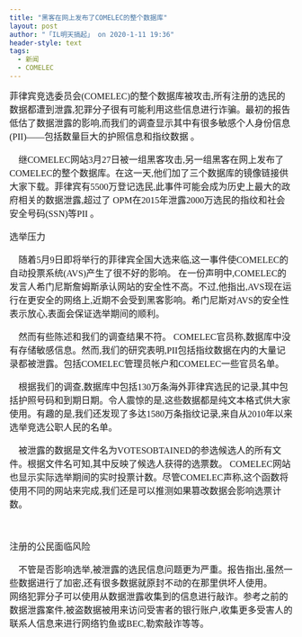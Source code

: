 ```yaml
---
title: "黑客在网上发布了COMELEC的整个数据库"
layout: post
author: "「IL明天搞起」 on 2020-1-11 19:36"
header-style: text
tags:
  - 新闻
  - COMELEC
---
```


<head></head>
<body>
 <font face="宋体"><font style="font-size:16px"><font size="3"> 菲律宾竞选委员会(COMELEC)的整个数据库被攻击,所有注册的选民的数据都遭到泄露,犯罪分子很有可能利用这些信息进行诈骗。最初的报告低估了数据泄露的影响,而我们的调查显示其中有很多敏感个人身份信息(PII)——包括数量巨大的护照信息和指纹数据 。</font></font></font>
 <br> 
 <br> 
 <font face="宋体"><font style="font-size:16px"><font size="3">&nbsp; &nbsp; 继COMELEC网站3月27日被一组黑客攻击,另一组黑客在网上发布了COMELEC的整个数据库。在这一天,他们加了三个数据库的镜像链接供大家下载。菲律宾有5500万登记选民,此事件可能会成为历史上最大的政府相关的数据泄露,超过了 OPM在2015年泄露2000万选民的指纹和社会安全号码(SSN)等PII 。</font></font></font>
 <br> 
 <br> 
 <font face="宋体"><font style="font-size:16px"><font size="3">选举压力</font></font></font>
 <br> 
 <br> 
 <font face="宋体"><font style="font-size:16px"><font size="3">&nbsp; &nbsp; 随着5月9日即将举行的菲律宾全国大选来临,这一事件使COMELEC的自动投票系统(AVS)产生了很不好的影响。 在一份声明中,COMELEC的发言人希门尼斯詹姆斯承认网站的安全性不高。不过,他指出,AVS现在运行在更安全的网络上,近期不会受到黑客影响。希门尼斯对AVS的安全性表示放心,表面会保证选举期间的顺利。</font></font></font>
 <font face="宋体"><font style="font-size:16px"><font size="3"><br> </font></font></font>
 <br> 
 <font face="宋体"><font style="font-size:16px"><font size="3">&nbsp; &nbsp; 然而有些陈述和我们的调查结果不符。 COMELEC官员称,数据库中没有存储敏感信息。然而,我们的研究表明,PII包括指纹数据在内的大量记录都被泄露。包括COMELEC管理员帐户和COMELEC一些官员名单。</font></font></font>
 <font face="宋体"><font style="font-size:16px"><font size="3"><br> </font></font></font>
 <br> 
 <font face="宋体"><font style="font-size:16px"><font size="3">&nbsp; &nbsp; 根据我们的调查,数据库中包括130万条海外菲律宾选民的记录,其中包括护照号码和到期日期。令人震惊的是,这些数据都是纯文本格式供大家使用。有趣的是,我们还发现了多达1580万条指纹记录,来自从2010年以来选举竞选公职人民的名单。</font></font></font>
 <font face="宋体"><font style="font-size:16px"><font size="3"><br> </font></font></font>
 <br> 
 <font face="宋体"><font style="font-size:16px"><font size="3">&nbsp; &nbsp; 被泄露的数据是文件名为VOTESOBTAINED的参选候选人的所有文件。根据文件名可知,其中反映了候选人获得的选票数。 COMELEC网站 也显示实际选举期间的实时投票计数。尽管COMELEC声称,这个函数将使用不同的网站来完成,我们还是可以推测如果篡改数据会影响选票计数。</font></font></font>
 <font face="宋体"><font style="font-size:16px"><font size="3"><br> </font></font></font>
 <br> 
 <br> 
 <br> 
 <font face="微软雅黑"><font style="font-size:16px"><font face="宋体"><font size="3">注册的公民面临风险</font></font></font></font>
 <br> 
 <br> 
 <font face="宋体"><font style="font-size:16px"><font size="3">&nbsp; &nbsp; 不管是否影响选举,被泄露的选民信息问题更为严重。报告指出,虽然一些数据进行了加密,还有很多数据就原封不动的在那里供坏人使用。</font></font></font>
 <br> 
 <font face="宋体"><font style="font-size:16px"><font size="3">网络犯罪分子可以使用从数据泄露收集到的信息进行敲诈。参考之前的数据泄露案件,被盗数据被用来访问受害者的银行账户,收集更多受害人的联系人信息来进行网络钓鱼或BEC,勒索敲诈等等。</font></font></font>
 <font face="宋体"><font size="3"><br> </font></font>
 <br> 
 <font face="宋体"><font size="3"><br> </font></font>
 <br> 
 <font face="宋体"><font style="font-size:16px"><font size="3"><br> </font></font></font>
 <br> 
 <br>
</body>


